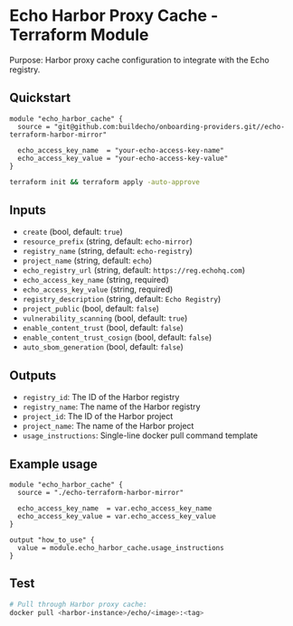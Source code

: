 # Echo Harbor Proxy Cache - Terraform Module

Purpose: Harbor proxy cache configuration to integrate with the Echo registry.

## Quickstart

```hcl
module "echo_harbor_cache" {
  source = "git@github.com:buildecho/onboarding-providers.git//echo-terraform-harbor-mirror"

  echo_access_key_name  = "your-echo-access-key-name"
  echo_access_key_value = "your-echo-access-key-value"
}
```

```bash
terraform init && terraform apply -auto-approve
```

## Inputs
- `create` (bool, default: `true`)
- `resource_prefix` (string, default: `echo-mirror`)
- `registry_name` (string, default: `echo-registry`)  
- `project_name` (string, default: `echo`)
- `echo_registry_url` (string, default: `https://reg.echohq.com`)
- `echo_access_key_name` (string, required)
- `echo_access_key_value` (string, required)
- `registry_description` (string, default: `Echo Registry`)
- `project_public` (bool, default: `false`)
- `vulnerability_scanning` (bool, default: `true`)
- `enable_content_trust` (bool, default: `false`)
- `enable_content_trust_cosign` (bool, default: `false`)
- `auto_sbom_generation` (bool, default: `false`)

## Outputs
- `registry_id`: The ID of the Harbor registry
- `registry_name`: The name of the Harbor registry
- `project_id`: The ID of the Harbor project
- `project_name`: The name of the Harbor project
- `usage_instructions`: Single-line docker pull command template

## Example usage
```hcl
module "echo_harbor_cache" {
  source = "./echo-terraform-harbor-mirror"
  
  echo_access_key_name  = var.echo_access_key_name
  echo_access_key_value = var.echo_access_key_value
}

output "how_to_use" {
  value = module.echo_harbor_cache.usage_instructions
}
```

## Test
```bash
# Pull through Harbor proxy cache:
docker pull <harbor-instance>/echo/<image>:<tag>
``` 
